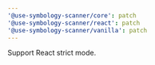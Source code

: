 ```yaml
---
'@use-symbology-scanner/core': patch
'@use-symbology-scanner/react': patch
'@use-symbology-scanner/vanilla': patch
---
```


Support React strict mode.
